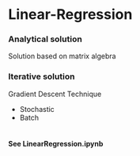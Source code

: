 # Linear-Regression

### Analytical solution <br />
Solution based on matrix algebra

### Iterative solution <br />
Gradient Descent Technique <br />
 - Stochastic
 - Batch  <br />  <br />

#### See LinearRegression.ipynb
